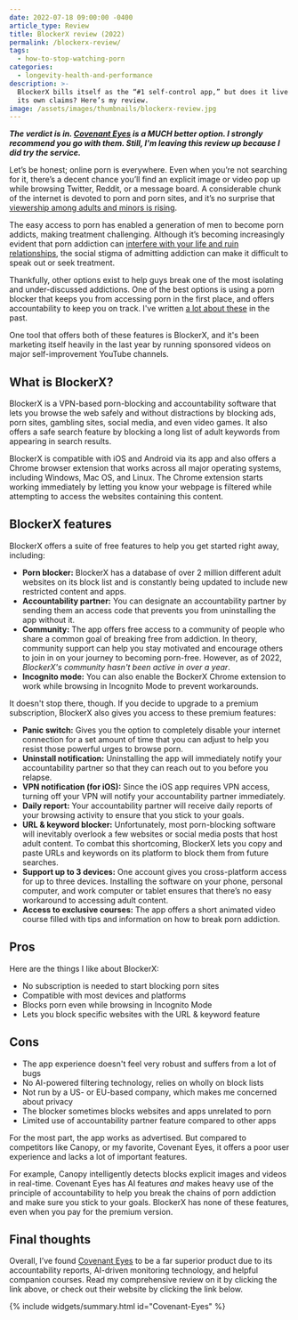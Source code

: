 ```yaml
---
date: 2022-07-18 09:00:00 -0400
article_type: Review
title: BlockerX review (2022)
permalink: /blockerx-review/
tags:
  - how-to-stop-watching-porn
categories:
  - longevity-health-and-performance
description: >-
  BlockerX bills itself as the “#1 self-control app,” but does it live it up to
  its own claims? Here’s my review.
image: /assets/images/thumbnails/blockerx-review.jpg
---
```

***The verdict is in. [Covenant Eyes](http://covenanteyes.sjv.io/QOzdN9) is a MUCH better option. I strongly recommend you go with them. Still, I'm leaving this review up because I did try the service.&nbsp;***

Let’s be honest; online porn is everywhere. Even when you’re not searching for it, there’s a decent chance you’ll find an explicit image or video pop up while browsing Twitter, Reddit, or a message board. A considerable chunk of the internet is devoted to porn and porn sites, and it’s no surprise that [viewership among adults and minors is rising](https://www.therecoveryvillage.com/process-addiction/porn-addiction/pornography-statistics/).

The easy access to porn has enabled a generation of men to become porn addicts, making treatment challenging. Although it’s becoming increasingly evident that porn addiction can [interfere with your life and ruin relationships](/reasons-porn-is-harmful/), the social stigma of admitting addiction can make it difficult to speak out or seek treatment.

Thankfully, other options exist to help guys break one of the most isolating and under-discussed addictions. One of the best options is using a porn blocker that keeps you from accessing porn in the first place, and offers accountability to keep you on track. I've written [a lot about these](/best-porn-blocker/) in the past.

One tool that offers both of these features is BlockerX, and it's been marketing itself heavily in the last year by running sponsored videos on major self-improvement YouTube channels.

## What is BlockerX?

BlockerX is a VPN-based porn-blocking and accountability software that lets you browse the web safely and without distractions by blocking ads, porn sites, gambling sites, social media, and even video games. It also offers a safe search feature by blocking a long list of adult keywords from appearing in search results.

BlockerX is compatible with iOS and Android via its app and also offers a Chrome browser extension that works across all major operating systems, including Windows, Mac OS, and Linux. The Chrome extension starts working immediately by letting you know your webpage is filtered while attempting to access the websites containing this content.

## BlockerX features

BlockerX offers a suite of free features to help you get started right away, including:

* **Porn blocker:** BlockerX has a database of over 2 million different adult websites on its block list and is constantly being updated to include new restricted content and apps.
* **Accountability partner:** You can designate an accountability partner by sending them an access code that prevents you from uninstalling the app without it.
* **Community:** The app offers free access to a community of people who share a common goal of breaking free from addiction. In theory, community support can help you stay motivated and encourage others to join in on your journey to becoming porn-free. However, as of 2022, *BlockerX's community hasn't been active in over a year*.
* **Incognito mode:** You can also enable the BockerX Chrome extension to work while browsing in Incognito Mode to prevent workarounds.

It doesn't stop there, though. If you decide to upgrade to a premium subscription, BlockerX also gives you access to these premium features:

* **Panic switch:** Gives you the option to completely disable your internet connection for a set amount of time that you can adjust to help you resist those powerful urges to browse porn.
* **Uninstall notification:** Uninstalling the app will immediately notify your accountability partner so that they can reach out to you before you relapse.
* **VPN notification (for iOS):** Since the iOS app requires VPN access, turning off your VPN will notify your accountability partner immediately.
* **Daily report:** Your accountability partner will receive daily reports of your browsing activity to ensure that you stick to your goals.
* **URL & keyword blocker:** Unfortunately, most porn-blocking software will inevitably overlook a few websites or social media posts that host adult content. To combat this shortcoming, BlockerX lets you copy and paste URLs and keywords on its platform to block them from future searches.
* **Support up to 3 devices:** One account gives you cross-platform access for up to three devices. Installing the software on your phone, personal computer, and work computer or tablet ensures that there’s no easy workaround to accessing adult content.
* **Access to exclusive courses:** The app offers a short animated video course filled with tips and information on how to break porn addiction.

## Pros

Here are the things I like about BlockerX:

* No subscription is needed to start blocking porn sites
* Compatible with most devices and platforms
* Blocks porn even while browsing in Incognito Mode
* Lets you block specific websites with the URL & keyword feature

## Cons

* The app experience doesn't feel very robust and suffers from a lot of bugs
* No AI-powered filtering technology, relies on wholly on block lists
* Not run by a US- or EU-based company, which makes me concerned about privacy
* The blocker sometimes blocks websites and apps unrelated to porn
* Limited use of accountability partner feature compared to other apps

For the most part, the app works as advertised. But compared to competitors like Canopy, or my favorite, Covenant Eyes, it offers a poor user experience and lacks a lot of important features.

For example, Canopy intelligently detects blocks explicit images and videos in real-time. Covenant Eyes has AI features *and* makes heavy use of the principle of accountability to help you break the chains of porn addiction and make sure you stick to your goals. BlockerX has none of these features, even when you pay for the premium version.

## Final thoughts

Overall, I’ve found [Covenant Eyes](/covenant-eyes-review/) to be a far superior product due to its accountability reports, AI-driven monitoring technology, and helpful companion courses. Read my comprehensive review on it by clicking the link above, or check out their website by clicking the link below.

{% include widgets/summary.html id="Covenant-Eyes" %}